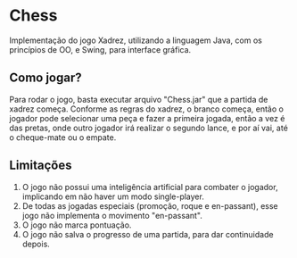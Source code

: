 # Chess

Implementação do jogo Xadrez, utilizando a linguagem Java, com os princípios de OO, e Swing, para interface gráfica.

## Como jogar?

Para rodar o jogo, basta executar arquivo "Chess.jar" que a partida de xadrez começa. Conforme as regras do xadrez, o branco começa, então o jogador pode selecionar uma peça e fazer a primeira jogada, então a vez é das pretas, onde outro jogador irá realizar o segundo lance, e por aí vai, até o cheque-mate ou o empate.

## Limitações

1. O jogo não possui uma inteligência artificial para combater o jogador, implicando em não haver um modo single-player.
2. De todas as jogadas especiais (promoção, roque e en-passant), esse jogo não implementa o movimento "en-passant".
3. O jogo não marca pontuação.
4. O jogo não salva o progresso de uma partida, para dar continuidade depois.
